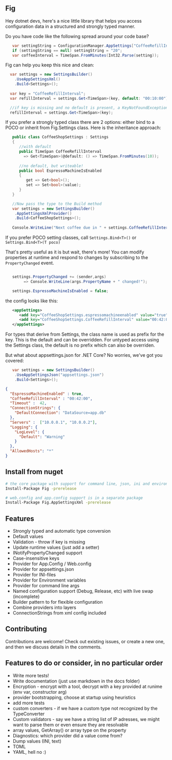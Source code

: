﻿

## Fig

Hey dotnet devs, here's a nice little library that helps you
access configuration data in a structured and strongly typed manner.

Do you have code like the following spread around your code base?

```csharp
   var settingString = ConfigurationManager.AppSettings["CoffeeRefillIntervalInMinutes"] ?? "100";
   if (settingString == null) settingString = "20";
   var coffeeInterval = TimeSpan.FromMinutes(Int32.Parse(setting));
```

Fig can help you keep this nice and clean:


```csharp
  var settings = new SettingsBuilder()
    .UseAppSettingsXml()
    .Build<Settings>();
    
  var key = "CoffeeRefillInterval";
  var refillInterval = settings.Get<TimeSpan>(key, default: "00:10:00");  

  //if key is missing and no default is present, a KeyNotFoundException is thrown
  refillInterval = settings.Get<TimeSpan>(key);
```

If you prefer a strongly typed class there are 2 options: either bind to a POCO
or inherit from Fig.Settings class. Here is the inheritance approach:

```csharp
   public class CoffeeShopSettings : Settings
   {
      //with default
      public TimeSpan CoffeeRefillInterval 
        => Get<TimeSpan>(@default: () => TimeSpan.FromMinutes(10)); 
      
      //no default, but writeable!
      public bool EspressoMachineIsEnabled
      {
         get => Get<bool>();
         set => Set<bool>(value);
      }
   }

   //Now pass the type to the Build method
   var settings = new SettingsBuilder()
    .AppSettingsXmlProvider()
    .Build<CoffeeShopSettings>();
   
   Console.WriteLine("Next coffee due in " + settings.CoffeeRefillInterval);
```

If you prefer POCO setting classes, call `Settings.Bind<T>()` or `Settings.Bind<T>(T poco)`


That's pretty useful as it is but wait, there's more! You can modify properties
at runtime and respond to changes by subscribing to the `PropertyChanged` event.

```csharp

   settings.PropertyChanged += (sender,args) 
        => Console.WriteLine(args.PropertyName + " changed!");

   settings.EspressoMachineIsEnabled = false;
```

the config looks like this:

```xml
   <appSettings>
      <add key="CoffeeShopSettings.espressomachineenabled" value="true"/>
      <add key="CoffeeShopSettings.CoffeeRefillInterval" value="00:42:00"/>
   </appSettings>
```

For types that derive from Settings, the class name is used as prefix for the key.
This is the default and can be overridden. For untyped access using the Settings class,
the default is no prefix which can also be overriden.

But what about appsettings.json for .NET Core? No worries, we've
got you covered:

```csharp
   var settings = new SettingsBuilder()
    .UseAppSettingsJson("appsettings.json")
    .Build<Settings>();
```
```json
{
  "EspressoMachineEnabled" : true,
  "CoffeeRefillInterval" : "00:42:00",
  "Timeout" :  42,
  "ConnectionStrings": {
    "DefaultConnection": "DataSource=app.db"
  },
  "Servers" :  ["10.0.0.1", "10.0.0.2"],
  "Logging": {
    "LogLevel": {
      "Default": "Warning"
    }
  },
  "AllowedHosts": "*"
}
```

## Install from nuget
```bash
# the core package with support for command line, json, ini and environment variables
Install-Package Fig -prerelease

# web.config and app.config support is in a separate package
Install-Package Fig.AppSettingsXml -prerelease
```

## Features
* Strongly typed and automatic type conversion
* Default values
* Validation - throw if key is missing
* Update runtime values (just add a setter)
* INotifyPropertyChanged support
* Case-insensitive keys
* Provider for App.Config / Web.config
* Provider for appsettings.json
* Provider for INI-files
* Provider for Environment variables
* Provider for command line args
* Named configuration support (Debug, Release, etc) with live swap (incomplete)
* Builder pattern to for flexible configuration
* Combine providers into layers
* ConnectionStrings from xml config included

## Contributing
Contributions are welcome! Check out existing issues, or create a new one,
and then we discuss details in the comments.

## Features to do or consider, in no particular order
* Write more tests!
* Write documentation (just use markdown in the docs folder)
* Encryption - encrypt with a tool, decrypt with a key provided at runime (env var, constructor arg)
* provider bootstrapping, choose at startup using heuristics
* add more tests
* custom converters - if we have a custom type not recognized by the TypeConverter
* Custom validators - say we have a string list of IP adresses, we might want to parse them or even ensure they are resolvable
* array values, GetArray() or array type on the property
* Diagnostics: which provider did a value come from?
* Dump values (INI, text)
* TOML 
* YAML, hell no :)